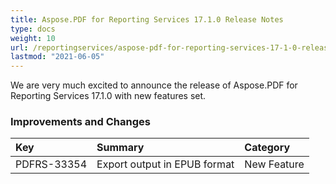 ```yaml
---
title: Aspose.PDF for Reporting Services 17.1.0 Release Notes
type: docs
weight: 10
url: /reportingservices/aspose-pdf-for-reporting-services-17-1-0-release-notes/
lastmod: "2021-06-05"
---
```


We are very much excited to announce the release of Aspose.PDF for Reporting Services 17.1.0 with new features set.
### **Improvements and Changes**

|**Key**|**Summary**|**Category**|
| :- | :- | :- |
|PDFRS-33354|Export output in EPUB format|New Feature|
